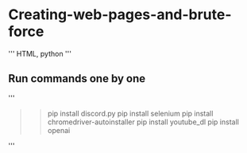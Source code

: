 # Creating-web-pages-and-brute-force
'''
HTML, python
'''
## Run commands one by one
'''
>> pip install discord.py
>> pip install selenium
>> pip install chromedriver-autoinstaller
>> pip install youtube_dl
>> pip install openai

'''
